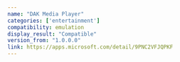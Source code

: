 ```yaml
---
name: "DAK Media Player"
categories: ['entertainment']
compatibility: emulation
display_result: "Compatible"
version_from: "1.0.0.0"
link: https://apps.microsoft.com/detail/9PNC2VFJQPKF
---
```

